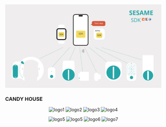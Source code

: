 ![SesameSDK](https://github.com/CANDY-HOUSE/.github/blob/main/profile/images/SesameSDK.png?raw=true)
<h3>CANDY HOUSE</h3>

<p align="center">
    <img src="https://cdn.shopify.com/s/files/1/0016/1870/6495/files/abeja.logo.png?v=1705539103" width="100px;" alt="logo1"/>
    <img src="https://cdn.shopify.com/s/files/1/0016/1870/6495/files/asterisk_logo.png?v=1705539104" width="100px;" alt="logo2"/>
    <img src="https://cdn.shopify.com/s/files/1/0016/1870/6495/files/blink_logo.png?v=1705539103" width="100px;" alt="logo3"/>
    <img src="https://cdn.shopify.com/s/files/1/0016/1870/6495/files/file.logo.png?v=1705539104" width="100px;" alt="logo4"/>
</p>

<p align="center">
    <img src="https://cdn.shopify.com/s/files/1/0016/1870/6495/files/intellex_logo.png?v=1705539104" width="100px;" alt="logo5"/>
    <img src="https://cdn.shopify.com/s/files/1/0016/1870/6495/files/livesmart_logo.png?v=1705539375" width="100px;" alt="logo5"/>
    <img src="https://cdn.shopify.com/s/files/1/0016/1870/6495/files/lixil_logo.jpg?v=1705539103" width="100px;" alt="logo6"/>
    <img src="https://cdn.shopify.com/s/files/1/0016/1870/6495/files/nature_logo.png?v=1705539104" width="100px;" alt="logo7"/>
</p>

